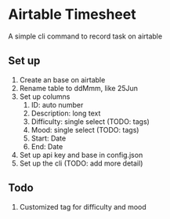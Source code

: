 # Airtable Timesheet

A simple cli command to record task on airtable

## Set up

1. Create an base on airtable
2. Rename table to ddMmm, like 25Jun
3. Set up columns
	1.  ID: auto number
	2.  Description: long text
	3.  Difficulty: single select (TODO: tags)
	4.  Mood: single select (TODO: tags)
	5.  Start: Date
	6.  End: Date
4. Set up api key and base in config.json
5. Set up the cli (TODO: add more detail)

## Todo

1. Customized tag for difficulty and mood